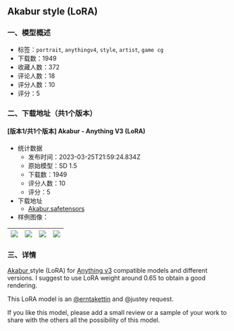 ## Akabur style (LoRA)
### 一、模型概述

- 标签：`portrait`, `anythingv4`, `style`, `artist`, `game cg`
- 下载数：1949
- 收藏人数：372
- 评论人数：18
- 评分人数：10
- 评分：5

### 二、下载地址（共1个版本）

#### [版本1/共1个版本] Akabur - Anything V3 (LoRA)

- 统计数据
  - 发布时间：2023-03-25T21:59:24.834Z
  - 原始模型：SD 1.5
  - 下载数：1949
  - 评分人数：10
  - 评分：5
- 下载地址
  - [Akabur.safetensors](https://civitai.com/api/download/models/29119)
- 样例图像：

| <img src="https://image.civitai.com/xG1nkqKTMzGDvpLrqFT7WA/b87baccd-9b15-4939-8eab-c4d35a2ce400/width=450/328839.jpeg" /> | <img src="https://image.civitai.com/xG1nkqKTMzGDvpLrqFT7WA/efa2ff6e-8822-45f0-823c-8c50766f8800/width=450/328863.jpeg" /> | <img src="https://image.civitai.com/xG1nkqKTMzGDvpLrqFT7WA/0df7c43d-0be4-44de-85a2-4e8a711d1c00/width=450/328841.jpeg" /> | <img src="https://image.civitai.com/xG1nkqKTMzGDvpLrqFT7WA/20d5aa16-56f3-4026-a264-f8bb2dfe3100/width=450/328837.jpeg" /> |
| ---- | ---- | ---- | ---- |


### 三、详情
<p><a target="_blank" rel="ugc" href="https://twitter.com/AKABUR">Akabur</a><a target="_blank" rel="ugc" href="https://twitter.com/cutesexyrobutts"> </a>style (LoRA) for <a target="_blank" rel="ugc" href="https://civitai.com/models/66/anything-v3">Anything v3</a> compatible models and different versions. I suggest to use LoRA weight around 0.65 to obtain a good rendering.</p><p>This LoRA model is an <a target="_blank" rel="ugc" href="https://civitai.com/user/erntakettin">@erntakettin</a> and <span data-type="mention" class="mantine-1yiar0p" data-id="mention:649811" data-label="justey">@justey</span> request.</p><p>If you like this model, please add a small review or a sample of your work to share with the others all the possibility of this model.</p>
